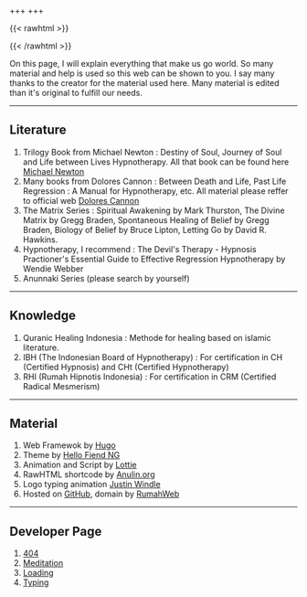 +++
+++

{{< rawhtml >}}
<div align="center">
<lottie-player src="/work.json"  background="transparent"  speed="0.5"  style="width: 300px; height: 300px;"  loop  autoplay></lottie-player>
</div>
 {{< /rawhtml >}}

 On this page, I will explain everything that make us go world. So many material and help is used so this web can be shown to you. I say many thanks to the creator for the material used here. Many material is edited than it's original to fulfill our needs.

 * * *

## Literature

1. Trilogy Book from Michael Newton : Destiny of Soul, Journey of Soul and Life between Lives Hypnotherapy. All that book can be found here [Michael Newton](https://www.newtoninstitute.org/books/)
2. Many books from Dolores Cannon : Between Death and Life, Past Life Regression : A Manual for Hypnotherapy, etc. All material please reffer to official web [Dolores Cannon](https://ozarkmt.com/product-category/dolores-cannon/)
3. The Matrix Series : Spiritual Awakening by Mark Thurston, The Divine Matrix by Gregg Braden, Spontaneous Healing of Belief by Gregg Braden, Biology of Belief by Bruce Lipton, Letting Go by David R. Hawkins.
4. Hypnotherapy, I recommend : The Devil's Therapy - Hypnosis Practioner's Essential Guide to Effective Regression Hypnotherapy by Wendie Webber
5. Anunnaki Series (please search by yourself)

 * * *

## Knowledge

1. Quranic Healing Indonesia : Methode for healing based on islamic literature.
2. IBH (The Indonesian Board of Hypnotherapy) : For certification in CH (Certified Hypnosis) and CHt (Certified Hypnotherapy)
3. RHI (Rumah Hipnotis Indonesia) : For certification in CRM (Certified Radical Mesmerism)

 * * *

## Material

1. Web Framewok by [Hugo](https://gohugo.io "Hugo : The best SSG (Static Site Generator) platform")
2. Theme by [Hello Fiend NG](https://github.com/rhazdon/hugo-theme-hello-friend-ng "Theme that covers all of the essentials. All you have to do is start typing!")
3. Animation and Script by [Lottie](https://lottiefiles.com/ "Lottie : The new standar for web animation")
4. RawHTML shortcode by [Anulin.org](https://anaulin.org/blog/hugo-raw-html-shortcode/ "Simple Shortcode to Insert Raw HTML in Hugo")
5. Logo typing animation [Justin Windle](https://codepen.io/soulwire/pen/mErPAK)
6. Hosted on [GitHub](https://github.com/), domain by [RumahWeb](https://www.rumahweb.com/)

* * *

## Developer Page

1. [404](/404.html)
2. [Meditation](/meditation)
3. [Loading](/loading)
4. [Typing](/typing)